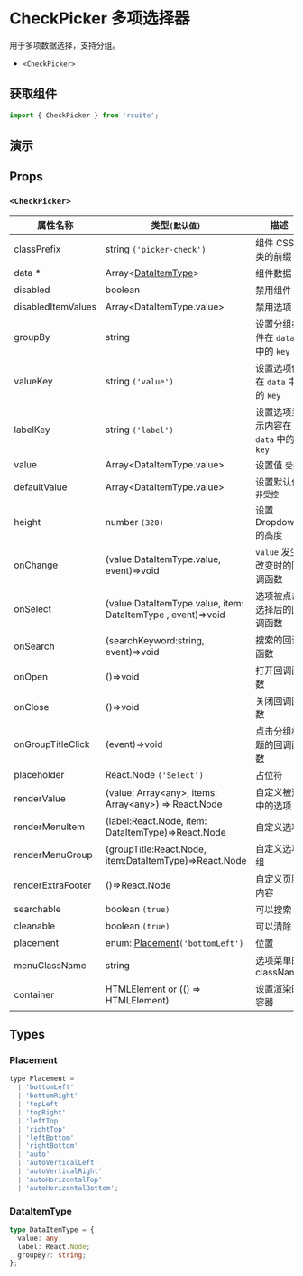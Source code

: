 # CheckPicker 多项选择器

用于多项数据选择，支持分组。

* `<CheckPicker>`

## 获取组件

```js
import { CheckPicker } from 'rsuite';
```

## 演示

<!--{demo}-->

## Props

### `<CheckPicker>`

| 属性名称           | 类型`(默认值)`                                                   | 描述                                 |
| ------------------ | ---------------------------------------------------------------- | ------------------------------------ |
| classPrefix        | string `('picker-check')`                                        | 组件 CSS 类的前缀                    |
| data \*            | Array&lt;[DataItemType](#DataItemType)&gt;                       | 组件数据                             |
| disabled           | boolean                                                          | 禁用组件                             |
| disabledItemValues | Array&lt;DataItemType.value&gt;                                  | 禁用选项                             |
| groupBy            | string                                                           | 设置分组条件在 `data` 中的 `key`     |
| valueKey           | string `('value')`                                               | 设置选项值在 `data` 中的 `key`       |
| labelKey           | string `('label')`                                               | 设置选项显示内容在 `data` 中的 `key` |
| value              | Array&lt;DataItemType.value&gt;                                  | 设置值 `受控`                        |
| defaultValue       | Array&lt;DataItemType.value&gt;                                  | 设置默认值 `非受控`                  |
| height             | number `(320)`                                                   | 设置 Dropdown 的高度                 |
| onChange           | (value:DataItemType.value, event)=>void                          | `value` 发生改变时的回调函数         |
| onSelect           | (value:DataItemType.value, item: DataItemType , event)=>void     | 选项被点击选择后的回调函数           |
| onSearch           | (searchKeyword:string, event)=>void                              | 搜索的回调函数                       |
| onOpen             | ()=>void                                                         | 打开回调函数                         |
| onClose            | ()=>void                                                         | 关闭回调函数                         |
| onGroupTitleClick  | (event)=>void                                                    | 点击分组标题的回调函数               |
| placeholder        | React.Node `('Select')`                                          | 占位符                               |
| renderValue        | (value: Array&lt;any&gt;, items: Array&lt;any&gt;) => React.Node | 自定义被选中的选项                   |
| renderMenuItem     | (label:React.Node, item: DataItemType)=>React.Node               | 自定义选项                           |
| renderMenuGroup    | (groupTitle:React.Node, item:DataItemType)=>React.Node           | 自定义选项组                         |
| renderExtraFooter  | ()=>React.Node                                                   | 自定义页脚内容                       |
| searchable         | boolean `(true)`                                                 | 可以搜索                             |
| cleanable          | boolean `(true)`                                                 | 可以清除                             |
| placement          | enum: [Placement](#Placement)`('bottomLeft')`                    | 位置                                 |
| menuClassName      | string                                                           | 选项菜单的 className                 |
| container          | HTMLElement or (() => HTMLElement)                               | 设置渲染的容器                       |

## Types

### Placement

```js
type Placement =
  | 'bottomLeft'
  | 'bottomRight'
  | 'topLeft'
  | 'topRight'
  | 'leftTop'
  | 'rightTop'
  | 'leftBottom'
  | 'rightBottom'
  | 'auto'
  | 'autoVerticalLeft'
  | 'autoVerticalRight'
  | 'autoHorizontalTop'
  | 'autoHorizontalBottom';
```

### DataItemType

```ts
type DataItemType = {
  value: any;
  label: React.Node;
  groupBy?: string;
};
```
